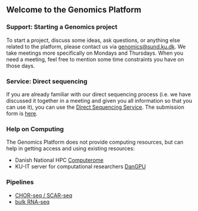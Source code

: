 ## Welcome to the Genomics Platform


### Support: Starting a Genomics project

To start a project, discuss some ideas, ask questions, or anything else related to the platform, please contact us via genomics@sund.ku.dk. We take meetings more specifically on Mondays and Thursdays. When you need a meeting, feel free to mention some time constraints you have on those days.

### Service: Direct sequencing

If you are already familiar with our direct sequencing process (i.e. we have discussed it together in a meeting and given you all information so that you can use it), you can use the [Direct Sequencing Service](/directsequencing/). The submission form is [here](https://docs.google.com/forms/d/e/1FAIpQLSeSqTGVYCL0nbWNZZjvitcQ5drs0SUI86V3coCqVx7pSmD0FA/viewform).

### Help on Computing

The Genomics Platform does not provide computing resources, but can help in getting access and using existing resources:
- Danish National HPC [Computerome](/computerome/)
- KU-IT server for computational researchers [DanGPU](/dangpu/)

### Pipelines

- [CHOR-seq / SCAR-seq](/pipeline_CHOR/)
- [bulk RNA-seq](/pipeline_RNA/)
